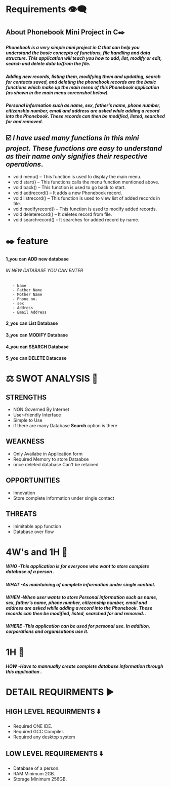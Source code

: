 # Requirements 👁️‍🗨️

## About Phonebook Mini Project in C✒️

##### Phonebook is a very simple mini project in C that can help you understand the basic concepts of functions, file handling and data structure. This application will teach you how to add, list, modify or edit, search and delete data to/from the file.

##### Adding new records, listing them, modifying them and updating, search for contacts saved, and deleting the phonebook records are the basic functions which make up the main menu of this Phonebook application (as shown in the main menu screenshot below).

##### Personal information such as name, sex, father’s name, phone number, citizenship number, email and address are asked while adding a record into the Phonebook. These records can then be modified, listed, searched for and removed.

 
 
 ## ☑️ *I have used many functions in this mini project. These functions are easy to understand as their name only signifies their respective operations*.

- void menu() – This function is used to display the main menu.
- void start() – This functions calls the menu function mentioned above.
- void back() – This function is used to go back to start.
- void addrecord() – It adds a new Phonebook record.
- void listrecord() – This function is used to view list of added records in file.
- void modifyrecord() – This function is used to modify added records.
- void deleterecord() – It deletes record from file.
- void searchrecord() – It searches for added record by name.


# ✒️ feature
 #### 1_you can **ADD** new database 
 ###### IN NEW DATABASE YOU CAN ENTER 
       - Name
       - Father Name
       - Mother Name
       - Phone no.
       - sex
       - Address
       - Email Address
 #### 2_you can **List** Database
 #### 3_you can **MODIFY** Database
 #### 4_you can **SEARCH** Database
 #### 5_you can **DELETE** Datacase
 
 
       
# ⚖️ SWOT ANALYSIS 💭
## STRENGTHS
  - NON Governed By Internet
  - User-friendly Interface
  - Simple to Use
  - if there are many Database **Search** option is there
  
  
## WEAKNESS
  - Only Availabe in Application form
  - Required Memory to store Dataabse
  - once deleted database Can't be retained

## OPPORTUNITIES
  - Innovation
  - Store complete information under single contact

## THREATS
  - Inimitable app function
  - Database over flow

# 4W's and 1H 💭
##### WHO -This application is for everyone who want to store complete database of a person .
##### WHAT -As maintaining of complete information under single contact.
##### WHEN -When user wants to store Personal information such as name, sex, father’s name, phone number, citizenship number, email and address are asked while adding a record into the Phonebook. These records can then be modified, listed, searched for and removed. .
##### WHERE -This application can be used for personal use. In addition, corporations and organisations use it.
# 1H 💭
##### HOW -Have to mannually create complete database information through this application .

# DETAIL REQUIRMENTS ▶️
## HIGH LEVEL REQUIRMENTS ⬇️
- Required ONE IDE.
- Required GCC Compiler.
- Required  any desktop system 
## LOW LEVEL REQUIREMENTS ⬇️
- Database of a person.
- RAM Minimum 2GB.
- Storage Minimum 256GB.
